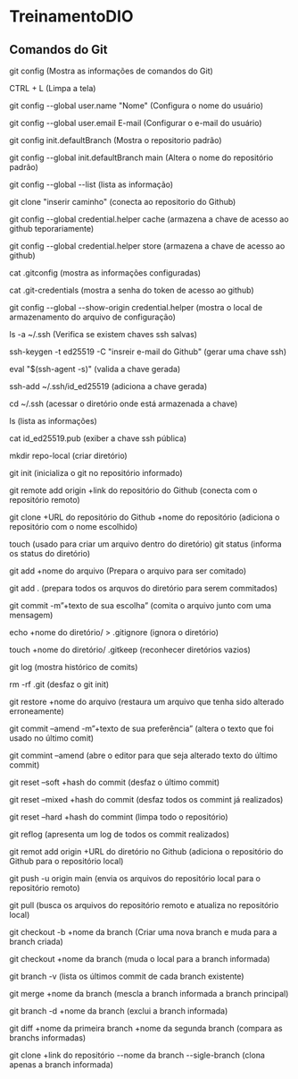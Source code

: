 # TreinamentoDIO

## Comandos do Git

git config (Mostra as informações de comandos do Git)

CTRL + L (Limpa a tela)

git config --global user.name "Nome" (Configura o nome do usuário)

git config --global user.email E-mail
(Configurar o e-mail do usuário)

git config init.defaultBranch (Mostra o repositorio padrão)

git config --global init.defaultBranch main (Altera o nome do repositório padrão)

git config --global --list (lista as informação)

git clone "inserir caminho" (conecta ao repositorio do Github)

git config --global credential.helper cache (armazena a chave de acesso ao github teporariamente)

git config --global credential.helper store (armazena a chave de acesso ao github)

cat .gitconfig (mostra as informações configuradas)

cat .git-credentials (mostra a senha do token de acesso ao github)

git config --global --show-origin credential.helper (mostra o local de armazenamento do arquivo de configuração)

ls -a ~/.ssh (Verifica se existem chaves ssh salvas)

ssh-keygen -t ed25519 -C "insreir e-mail do Github" (gerar uma chave ssh)

eval "$(ssh-agent -s)" (valida a chave gerada)

ssh-add ~/.ssh/id_ed25519 (adiciona a chave gerada)

cd ~/.ssh (acessar o diretório onde está armazenada a chave)

ls (lista as informações)

cat id_ed25519.pub (exiber a chave ssh pública)

mkdir repo-local (criar diretório)

git init (inicializa o git no repositório informado)

git remote add origin +link do repositório do Github (conecta com o repositório remoto)

git clone +URL do repositório do Github +nome do repositório (adiciona o repositório com o nome escolhido)

touch (usado para criar um arquivo dentro do diretório)
git status (informa os status do diretório)

git add +nome do arquivo (Prepara o arquivo para ser comitado)

git add . (prepara todos os arquvos do diretório para serem commitados)

git commit -m”+texto de sua escolha” (comita o arquivo junto com uma mensagem)

echo +nome do diretório/ > .gitignore (ignora o diretório)

touch +nome do diretório/ .gitkeep (reconhecer diretórios vazios)

git log (mostra histórico de comits)

rm -rf .git (desfaz o git init)

git restore +nome do arquivo (restaura um arquivo que tenha sido alterado erroneamente)

git commit –amend -m”+texto de sua preferência” (altera o texto que foi usado no último comit)

git commint –amend (abre o editor para que seja alterado texto do último commit)

git reset –soft +hash do commit (desfaz o último commit)

git reset –mixed +hash do commit (desfaz todos os commint já realizados)

git reset –hard +hash do commint (limpa todo o repositório)

git reflog (apresenta um log de todos os commit realizados)

git remot add origin +URL do diretório no Github (adiciona o repositório do Github para o repositório local)

git push -u origin main (envia os arquivos do repositório local para o repositório remoto)

git pull (busca os arquivos do repositório remoto e atualiza no repositório local)

git checkout -b +nome da branch (Criar uma nova branch e muda para a branch criada)

git checkout +nome da branch (muda o local para a branch informada)

git branch -v (lista os últimos commit de cada branch existente)

git merge +nome da branch (mescla a branch informada a branch principal)

git branch -d +nome da branch (exclui a branch informada)

git diff +nome da primeira branch +nome da segunda branch (compara as branchs informadas)

git clone +link do repositório --nome da branch --sigle-branch (clona apenas a branch informada)
